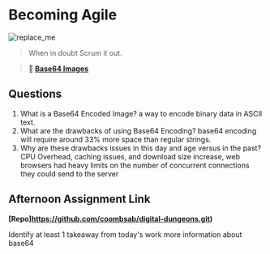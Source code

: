 # Becoming Agile

![replace_me](https://codeworks.blob.core.windows.net/public/assets/img/illustrations/placeholder.svg)

> When in doubt Scrum it out.

> **📖 [Base64 Images](https://codeworksacademy.com/fs-student-guide/resources/wk8-9/06-Base64)**

## Questions

1. What is a Base64 Encoded Image?
a way to encode binary data in ASCII text. 
2. What are the drawbacks of using Base64 Encoding?
 base64 encoding will require around 33% more space than regular strings. 
3. Why are these drawbacks issues in this day and age versus in the past?
CPU Overhead, caching issues, and download size increase,  web browsers had heavy limits on the number of concurrent connections they could send to the server
## Afternoon Assignment Link

**[Repo]https://github.com/coombsab/digital-dungeons.git)**

Identify at least 1 takeaway from today's work
more information about base64 